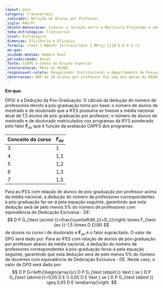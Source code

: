 ```yaml
---
layout: post
category: Transversais
_indicador: Relação de Alunos por Professor 
_sigla: RAGrPr
_objeto-mensuracao: Indicar a relação entre a Matrícula Projetada e uma medida ajustada do Corpo Docente
_tema-estrategico: Transversal
_nivel: Estratégico
_dimensao: Eficiência e Eficácia
_formula: \text { RAGrPr }=\frac{\text { MProj }}{D E-D P G r}
_em-que: 
_unidade-medida: Número Real
_periodicidade: Anual
_fonte: SIAPE e Censo do Ensino Superior
_interpretacao: Meta do REUNI
_responsavel-coleta: Pesquisador Institucional e Departamento de Pessoal
_observacoes: RAP de 18 alunos por professor foi uma das metas do REUNI
---
```



**Em que:**

DPGr é a Dedução da Pós-Graduação. O cálculo da dedução do número de professores devido à pós-graduação toma por base: o número de alunos de mestrado e de doutorado que a IFES possuiria se tivesse a média nacional atual de 1,5 alunos de pós-graduação por professor; o número de alunos de mestrado e de doutorado matriculados nos programas da IFFS ponderado pelo fator $\boldsymbol{F}_{a v}$ que é função da avaliação CAPFS dos programas. 

| Conceito do curso | $F_{a v}$ |
|-------------------|-----------|
| 3 | 1   |
| 4 | 1,1 |
| 5 | 1,2 |
| 6 | 1,3 |
| 7 | 1,5 |



Para as IFES com relação de alunos de pós-graduação por professor acima da média nacional, a dedução do número de professores correspondentes à pós-graduação far-se-á pela equação seguinte, garantindo que esta dedução será de pelo menos $5 \%$ do número de professores com equivalência de Dedicação Exclusiva - DE:
$$
D P G_{\text {acmid }}=\frac{\sum\left(M_{i}+D_{i}\right) \times F_{\text {ev }}-1,5 \times D E}{6}
$$
de alunos no curso i de doutorado e $\boldsymbol{F}_{a v}$ é o fator supracitado. O valor de DPG será dado por:
Para as IFES com relação de alunos de pós-graduação por professor abaixo da média nacional, a dedução do número de professores correspondentes à pós-graduação farse-á pela equação seguinte, garantindo que esta dedução será de pelo menos $5 \%$ do número de docentes com equivalência de Dedicação Exclusiva - DE.
Neste caso, o valor de $D P G$ será dado por:
$$
D P G=\left\{\begin{array}{c}
D P G_{\text {ebpid }} \text { se } D P G_{\text {abmid }}<0,05 D E \\
0,05 D E \text { se } D P G_{\text {abmit }} \geq 0,05 D E
\end{array}\right.
$$





